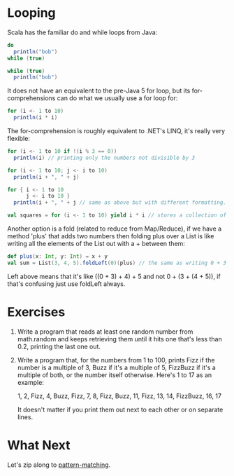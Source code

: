Looping
=======

Scala has the familiar do and while loops from Java:

```scala
do
  println("bob")
while (true)

while (true)
  println("bob")
```

It does not have an equivalent to the pre-Java 5 for loop, but its for-comprehensions can do what we usually use a for loop for:

```scala
for (i <- 1 to 10)
  println(i * i)
```

The for-comprehension is roughly equivalent to .NET's LINQ, it's really very flexible:

```scala
for (i <- 1 to 10 if !(i % 3 == 0))
  println(i) // printing only the numbers not divisible by 3

for (i <- 1 to 10; j <- i to 10)
  println(i + ", " + j)

for { i <- 1 to 10
      j <- i to 10 }
  println(i + ", " + j // same as above but with different formatting.

val squares = for (i <- 1 to 10) yield i * i // stores a collection of 1, 4, 9, 16, 25.. 100 in the variable squares.
```

Another option is a fold (related to reduce from Map/Reduce), if we have a method 'plus' that adds two numbers then folding plus over a List is like writing all the elements of the List out with a + between them:

```scala
def plus(x: Int, y: Int) = x + y
val sum = List(3, 4, 5).foldLeft(0)(plus) // the same as writing 0 + 3 + 4 + 5
```

Left above means that it's like ((0 + 3) + 4) + 5 and not 0 + (3 + (4 + 5)), if that's confusing just use foldLeft always.

Exercises
=========

1. Write a program that reads at least one random number from math.random and keeps retrieving them until it hits one that's less than 0.2, printing the last one out.

2. Write a program that, for the numbers from 1 to 100, prints Fizz if the number is a multiple of 3, Buzz if it's a multiple of 5, FizzBuzz if it's a multiple of both, or the number itself otherwise.  Here's 1 to 17 as an example:

   1, 2, Fizz, 4, Buzz, Fizz, 7, 8, Fizz, Buzz, 11, Fizz, 13, 14, FizzBuzz, 16, 17

   It doesn't matter if you print them out next to each other or on separate lines.

What Next
=========

Let's zip along to [pattern-matching](Patterns.md).
